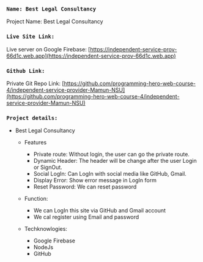 ### `Name: Best Legal Consultancy`

Project Name: Best Legal Consultancy

### `Live Site Link:`

Live server on Google Firebase:
[https://independent-service-prov-66d1c.web.app](https://independent-service-prov-66d1c.web.app)

### `Github Link:`

Private Git Repo Link:
[https://github.com/programming-hero-web-course-4/independent-service-provider-Mamun-NSU](https://github.com/programming-hero-web-course-4/independent-service-provider-Mamun-NSU)

### `Project details:`

- Best Legal Consultancy

  - Features

    - Private route: Without login, the user can go the private route.
    - Dynamic Header: The header will be change after the user Login or SignOut.
    - Social LogIn: Can LogIn with social media like GitHub, Gmail.
    - Display Error: Show error message in LogIn form
    - Reset Password: We can reset password

  - Function:

    - We can LogIn this site via GitHub and Gmail account
    - We cal register using Email and password

  - Techknowlogies:
    - Google Firebase
    - NodeJs
    - GitHub
